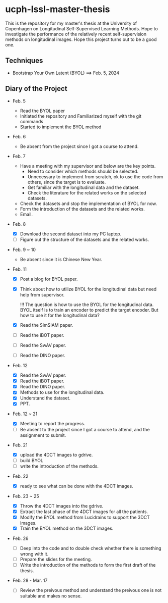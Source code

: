 # ucph-lssl-master-thesis

This is the repository for my master's thesis at the University of Copenhagen on Longitudinal Self-Supervised Learning Methods. Hope to investigate the performance of the relatively recent self-supervision methods on longitudinal images. Hope this project turns out to be a good one. 

## Techniques

- Bootstrap Your Own Latent (BYOL) ==> Feb. 5, 2024

## Diary of the Project

- Feb. 5
    - Read the BYOL paper
    - Initiated the repository and Familiarized myself with the git commands
    - Started to implement the BYOL method

- Feb. 6
    - Be absent from the project since I got a course to attend.

- Feb. 7
    - Have a meeting with my supervisor and below are the key points.
        - Need to consider which methods should be selected.
        - Unnecessary to implement from scratch, ok to use the code from others, since the target is to evaluate.
        - Get familiar with the longitudinal data and the dataset.
        - Check the literature for the related works on the selected datasets.
    - Check the datasets and stop the implementation of BYOL for now.
    - Form the introduction of the datasets and the related works.
    - Email.

- Feb. 8
    - [x] Download the second dataset into my PC laptop.
    - [ ] Figure out the structure of the datasets and the related works.

- Feb. 9 ~ 10
    - Be absent since it is Chinese New Year.

- Feb. 11
    - [x] Post a blog for BYOL paper.
    - [x] Think about how to utilize BYOL for the longitudinal data but need help from supervisor.

        !!! The question is how to use the BYOL for the longitudinal data. BYOL itself is to train an encoder to predict the target encoder. But how to use it for the longitudinal data?

    - [x] Read the SimSIAM paper.
    - [ ] Read the iBOT paper.
    - [ ] Read the SwAV paper.
    - [ ] Read the DINO paper.

- Feb. 12
    - [x] Read the SwAV paper.
    - [x] Read the iBOT paper.
    - [x] Read the DINO paper.
    - [x] Methods to use for the longitudinal data.
    - [x] Understand the dataset.
    - [x] PPT.

- Feb. 12 ~ 21
    - [x] Meeting to report the progress.
    - [ ] Be absent to the project since I got a course to attend, and the assignment to submit.

- Feb. 21
    - [x] upload the 4DCT images to gdrive.
    - [ ] build BYOL
    - [ ] write the introduction of the methods.

- Feb. 22
    - [x] ready to see what can be done with the 4DCT images.

- Feb. 23 ~ 25
    - [x] Throw the 4DCT images into the gdrive.
    - [x] Extract the last phase of the 4DCT images for all the patients.
    - [x] Modify the BYOL method from Lucidrains to support the 3DCT images.
    - [x] Train the BYOL method on the 3DCT images.

- Feb. 26
    - [ ] Deep into the code and to double check whether there is something wrong with it.
    - [ ] Prepare the slides for the meeting.
    - [ ] Write the introduction of the methods to form the first draft of the thesis.

- Feb. 28 - Mar. 17
    - [ ] Review the preivous method and understand the preivous one is not suitable and makes no sense.

